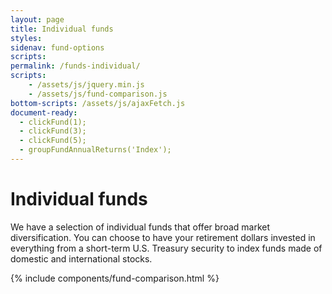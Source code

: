 ```yaml
---
layout: page
title: Individual funds
styles:
sidenav: fund-options
scripts:
permalink: /funds-individual/
scripts:
    - /assets/js/jquery.min.js
    - /assets/js/fund-comparison.js
bottom-scripts: /assets/js/ajaxFetch.js
document-ready:
  - clickFund(1);
  - clickFund(3);
  - clickFund(5);
  - groupFundAnnualReturns('Index');
---
```


# Individual funds

We have a selection of individual funds that offer broad market diversification. You can choose to have your retirement dollars invested in everything from a short-term U.S. Treasury security to index funds made of domestic and
international stocks.

{% include components/fund-comparison.html %}
